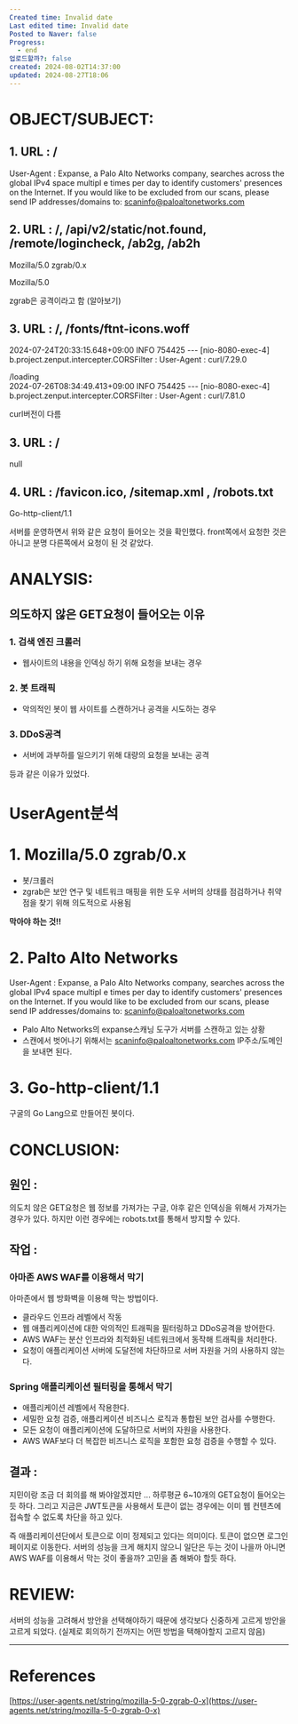 ```yaml
---
Created time: Invalid date
Last edited time: Invalid date
Posted to Naver: false
Progress:
  - end
업로드할까?: false
created: 2024-08-02T14:37:00
updated: 2024-08-27T18:06
---
```

# OBJECT/SUBJECT:

## 1. URL : /

User-Agent : Expanse, a Palo Alto Networks company, searches across the global IPv4 space multipl e times per day to identify customers' presences on the Internet. If you would like to be excluded from our scans, please send IP addresses/domains to: scaninfo@paloaltonetworks.com

  

## 2. URL : /, /api/v2/static/not.found, /remote/logincheck, /ab2g, /ab2h

Mozilla/5.0 zgrab/0.x

Mozilla/5.0

  

zgrab은 공격이라고 함 (알아보기)

## 3. URL : /, /fonts/ftnt-icons.woff

2024-07-24T20:33:15.648+09:00 INFO 754425 --- [nio-8080-exec-4] b.project.zenput.intercepter.CORSFilter : User-Agent : curl/7.29.0

  

/loading  
2024-07-26T08:34:49.413+09:00 INFO 754425 --- [nio-8080-exec-4] b.project.zenput.intercepter.CORSFilter : User-Agent : curl/7.81.0  

  

curl버전이 다름

## 3. URL : /

null

## 4. URL : /favicon.ico, /sitemap.xml , /robots.txt

Go-http-client/1.1

  

서버를 운영하면서 위와 같은 요청이 들어오는 것을 확인했다. front쪽에서 요청한 것은 아니고 분명 다른쪽에서 요청이 된 것 같았다.

  

# ANALYSIS:

## 의도하지 않은 GET요청이 들어오는 이유

  

### 1. 검색 엔진 크롤러

- 웹사이트의 내용을 인덱싱 하기 위해 요청을 보내는 경우

  

### 2. 봇 트래픽

- 악의적인 봇이 웹 사이트를 스캔하거나 공격을 시도하는 경우

  

### 3. DDoS공격

- 서버에 과부하를 일으키기 위해 대량의 요청을 보내는 공격

  

등과 같은 이유가 있었다.

  

# UserAgent분석

# 1. Mozilla/5.0 zgrab/0.x

- 봇/크롤러
- zgrab은 보안 연구 및 네트워크 매핑을 위한 도우 서버의 상태를 점검하거나 취약점을 찾기 위해 의도적으로 사용됨

  

**막아야 하는 것!!**

  

# 2. Palto Alto Networks

User-Agent : Expanse, a Palo Alto Networks company, searches across the global IPv4 space multipl e times per day to identify customers' presences on the Internet. If you would like to be excluded from our scans, please send IP addresses/domains to: scaninfo@paloaltonetworks.com

  

- Palo Alto Networks의 expanse스캐닝 도구가 서버를 스캔하고 있는 상황
- 스캔에서 벗어나기 위해서는 scaninfo@paloaltonetworks.com IP주소/도메인을 보내면 된다.

  

# 3. Go-http-client/1.1

구굴의 Go Lang으로 만들어진 봇이다.

# CONCLUSION:
## 원인 :
의도치 않은 GET요청은 웹 정보를 가져가는 구글, 야후 같은 인덱싱을 위해서 가져가는 경우가 있다. 하지만 이런 경우에는 robots.txt를 통해서 방지할 수 있다. 

## 작업 :
### 아마존 AWS WAF를 이용해서 막기
아마존에서 웹 방화벽을 이용해 막는 방법이다.

- 클라우드 인프라 레벨에서 작동
- 웹 애플리케이션에 대한 악의적인 트래픽을 필터링하고 DDoS공격을 방어한다.
- AWS WAF는 분산 인프라와 최적화된 네트워크에서 동작해 트래픽을 처리한다.
- 요청이 애플리케이션 서버에 도달전에 차단하므로 서버 자원을 거의 사용하지 않는다.


### Spring 애플리케이션 필터링을 통해서 막기
- 애플리케이션 레벨에서 작용한다.
- 세밀한 요청 검증, 애플리케이션 비즈니스 로직과 통합된 보안 검사를 수행한다.
- 모든 요청이 애플리케이션에 도달하므로 서버의 자원을 사용한다. 
- AWS WAF보다 더 복잡한 비즈니스 로직을 포함한 요청 검증을 수행할 수 있다.

## 결과 :
지민이랑 조금 더 회의를 해 봐야알겠지만 ... 
하루평균 6~10개의 GET요청이 들어오는 듯 하다.
그리고 지금은 JWT토큰을 사용해서 토큰이 없는 경우에는 이미 웹 컨텐츠에 접속할 수 없도록 차단을 하고 있다. 

즉 애플리케이션단에서 토큰으로 이미 정제되고 있다는 의미이다. 토큰이 없으면 로그인 페이지로 이동한다. 서버의 성능을 크게 해치지 않으니 일단은 두는 것이 나을까 아니면 AWS WAF를 이용해서 막는 것이 좋을까?
고민을 좀 해봐야 할듯 하다.
# REVIEW:
서버의 성능을 고려해서 방안을 선택해야하기 때문에 생각보다 신중하게 고르게 방안을 고르게 되었다. (실제로 회의하기 전까지는 어떤 방법을 택해야할지 고르지 않음)


---

# References

[https://user-agents.net/string/mozilla-5-0-zgrab-0-x](https://user-agents.net/string/mozilla-5-0-zgrab-0-x)